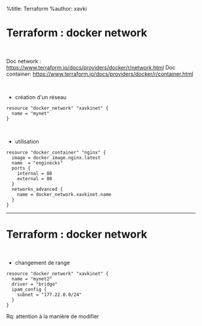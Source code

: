 %title: Terraform
%author: xavki


# Terraform : docker network


<br>


Doc network : https://www.terraform.io/docs/providers/docker/r/network.html
Doc container: https://www.terraform.io/docs/providers/docker/r/container.html

<br>


* création d'un réseau

```
resource "docker_network" "xavkinet" {
  name = "mynet"
}
```

<br>


* utilisation

```
resource "docker_container" "nginx" {
  image = docker_image.nginx.latest
  name  = "enginecks"
  ports {
    internal = 80
    external = 80
  }
  networks_advanced {
    name = docker_network.xavkinet.name
  }
}
```

-----------------------------------------------------------------------------------------------

# Terraform : docker network



<br>


* changement de range

```
resource "docker_network" "xavkinet" {
  name = "mynet2"
  driver = "bridge"
  ipam_config {
    subnet = "177.22.0.0/24"
  }
}
```

Rq: attention à la manière de modifier
